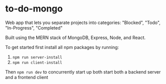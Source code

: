 # to-do-mongo
Web app that lets you separate projects into categories: "Blocked", "Todo", "In-Progress", "Completed"

Built using the MERN stack of MongoDB, Express, Node, and React. 

To get started first install all npm packages by running:
1. ```npm run server-install```
2. ```npm run client-install```

Then ```npm run dev``` to concurrently start up both start both a backend server and a frontend client

